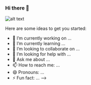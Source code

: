 ### Hi there 👋

![alt text]([http://url/to/img.png](https://www.bing.com/images/search?view=detailV2&ccid=ImS3SpGS&id=2044FAEC6290CC4A11B0F60C4B311CB2E715B1E4&thid=OIP.ImS3SpGSjrTMXRvHEV-VpAHaD8&mediaurl=https%3a%2f%2ffdr.com.br%2fwp-content%2fuploads%2f2020%2f10%2ffachada-Pucrs-1-1920x1024-1.jpg&cdnurl=https%3a%2f%2fth.bing.com%2fth%2fid%2fR.2264b74a91928eb4cc5d1bc7115f95a4%3frik%3d5LEV57IcMUsM9g%26pid%3dImgRaw%26r%3d0&exph=1024&expw=1920&q=pucrs&simid=607986001942179422&FORM=IRPRST&ck=C40004B8B3F1AD36B79FBC947A9A12EB&selectedIndex=0&itb=0)https://www.bing.com/images/search?view=detailV2&ccid=ImS3SpGS&id=2044FAEC6290CC4A11B0F60C4B311CB2E715B1E4&thid=OIP.ImS3SpGSjrTMXRvHEV-VpAHaD8&mediaurl=https%3a%2f%2ffdr.com.br%2fwp-content%2fuploads%2f2020%2f10%2ffachada-Pucrs-1-1920x1024-1.jpg&cdnurl=https%3a%2f%2fth.bing.com%2fth%2fid%2fR.2264b74a91928eb4cc5d1bc7115f95a4%3frik%3d5LEV57IcMUsM9g%26pid%3dImgRaw%26r%3d0&exph=1024&expw=1920&q=pucrs&simid=607986001942179422&FORM=IRPRST&ck=C40004B8B3F1AD36B79FBC947A9A12EB&selectedIndex=0&itb=0)

Here are some ideas to get you started:

- 🔭 I’m currently working on ...
- 🌱 I’m currently learning ...
- 👯 I’m looking to collaborate on ...
- 🤔 I’m looking for help with ...
- 💬 Ask me about ...
- 📫 How to reach me: ...
- 😄 Pronouns: ...
- ⚡ Fun fact: ...
-->
